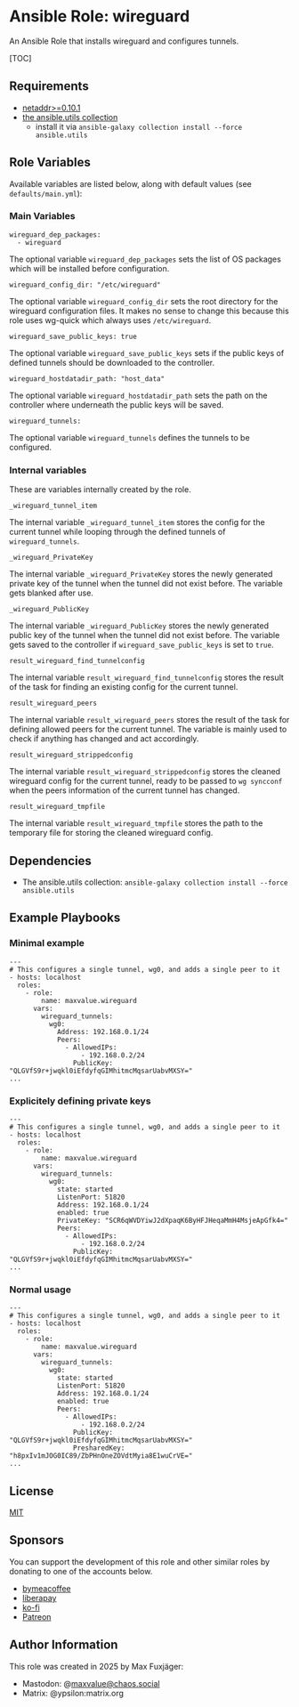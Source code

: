# Ansible Role: wireguard

An Ansible Role that installs wireguard and configures tunnels.

[TOC]

## Requirements

* [netaddr>=0.10.1](https://github.com/netaddr/netaddr)
* [the ansible.utils collection](https://galaxy.ansible.com/ui/repo/published/ansible/utils/)
   * install it via `ansible-galaxy collection install --force ansible.utils`

## Role Variables

Available variables are listed below, along with default values (see `defaults/main.yml`):

### Main Variables

    wireguard_dep_packages:
      - wireguard

The optional variable `wireguard_dep_packages` sets the list of OS packages which will be installed before configuration.

    wireguard_config_dir: "/etc/wireguard"

The optional variable `wireguard_config_dir` sets the root directory for the wireguard configuration files. It makes no sense to change this because this role uses wg-quick which always uses `/etc/wireguard`.

    wireguard_save_public_keys: true

The optional variable `wireguard_save_public_keys` sets if the public keys of defined tunnels should be downloaded to the controller.

    wireguard_hostdatadir_path: "host_data"

The optional variable `wireguard_hostdatadir_path` sets the path on the controller where underneath the public keys will be saved.

    wireguard_tunnels:

The optional variable `wireguard_tunnels` defines the tunnels to be configured.

### Internal variables

These are variables internally created by the role.

    _wireguard_tunnel_item

The internal variable `_wireguard_tunnel_item` stores the config for the current tunnel while looping through the defined tunnels of `wireguard_tunnels`.

    _wireguard_PrivateKey

The internal variable `_wireguard_PrivateKey` stores the newly generated private key of the tunnel when the tunnel did not exist before. The variable gets blanked after use.

    _wireguard_PublicKey

The internal variable `_wireguard_PublicKey` stores the newly generated public key of the tunnel when the tunnel did not exist before. The variable gets saved to the controller if `wireguard_save_public_keys` is set to `true`.

    result_wireguard_find_tunnelconfig

The internal variable `result_wireguard_find_tunnelconfig` stores the result of the task for finding an existing config for the current tunnel.

    result_wireguard_peers

The internal variable `result_wireguard_peers` stores the result of the task for defining allowed peers for the current tunnel. The variable is mainly used to check if anything has changed and act accordingly.

    result_wireguard_strippedconfig

The internal variable `result_wireguard_strippedconfig` stores the cleaned wireguard config for the current tunnel, ready to be passed to `wg syncconf` when the peers information of the current tunnel has changed.

    result_wireguard_tmpfile

The internal variable `result_wireguard_tmpfile` stores the path to the temporary file for storing the cleaned wireguard config.

## Dependencies

* The ansible.utils collection: `ansible-galaxy collection install --force ansible.utils`

## Example Playbooks

### Minimal example

    ---
    # This configures a single tunnel, wg0, and adds a single peer to it
    - hosts: localhost
      roles:
        - role:
            name: maxvalue.wireguard
          vars:
            wireguard_tunnels:
              wg0:
                Address: 192.168.0.1/24
                Peers:
                  - AllowedIPs:
                      - 192.168.0.2/24
                    PublicKey: "QLGVfS9r+jwqkl0iEfdyfqGIMhitmcMqsarUabvMXSY="
    ...

### Explicitely defining private keys

    ---
    # This configures a single tunnel, wg0, and adds a single peer to it
    - hosts: localhost
      roles:
        - role:
            name: maxvalue.wireguard
          vars:
            wireguard_tunnels:
              wg0:
                state: started
                ListenPort: 51820
                Address: 192.168.0.1/24
                enabled: true
                PrivateKey: "SCR6qWVDYiwJ2dXpaqK6ByHFJHeqaMmH4MsjeApGfk4="
                Peers:
                  - AllowedIPs:
                      - 192.168.0.2/24
                    PublicKey: "QLGVfS9r+jwqkl0iEfdyfqGIMhitmcMqsarUabvMXSY="
    ...

### Normal usage

    ---
    # This configures a single tunnel, wg0, and adds a single peer to it
    - hosts: localhost
      roles:
        - role:
            name: maxvalue.wireguard
          vars:
            wireguard_tunnels:
              wg0:
                state: started
                ListenPort: 51820
                Address: 192.168.0.1/24
                enabled: true
                Peers:
                  - AllowedIPs:
                      - 192.168.0.2/24
                    PublicKey: "QLGVfS9r+jwqkl0iEfdyfqGIMhitmcMqsarUabvMXSY="
                    PresharedKey: "h8pxIv1mJOG0IC89/ZbPHnOneZOVdtMyia8E1wuCrVE="
    ...

## License

[MIT](LICENSE.txt)

## Sponsors

You can support the development of this role and other similar roles by donating to one of the accounts below.

* [bymeacoffee](https://www.buymeacoffee.com/publicbetamax)
* [liberapay](https://de.liberapay.com/maxvalue/)
* [ko-fi](https://ko-fi.com/publicbetamax)
* [Patreon](patreon.com/publicbetamax)

## Author Information

This role was created in 2025 by Max Fuxjäger:

* Mastodon: @maxvalue@chaos.social
* Matrix: @ypsilon:matrix.org

